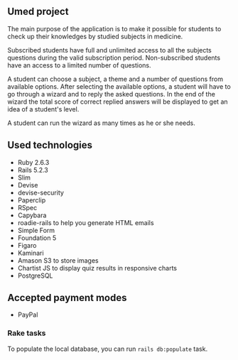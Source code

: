 ## Umed project

The main purpose of the application is to make it possible for students to check up their knowledges by studied subjects in medicine.

Subscribed students have full and unlimited access to all the subjects questions during the valid subscription period.
Non-subscribed students have an access to a limited number of questions.

A student can choose a subject, a theme and a number of questions from available options.
After selecting the available options, a student will have to go through a wizard and to reply the asked questions.
In the end of the wizard the total score of correct replied answers will be displayed to get an idea of a student's level.

A student can run the wizard as many times as he or she needs.

## Used technologies

* Ruby 2.6.3
* Rails 5.2.3
* Slim
* Devise
* devise-security
* Paperclip
* RSpec
* Capybara
* roadie-rails to help you generate HTML emails
* Simple Form
* Foundation 5
* Figaro
* Kaminari
* Amason S3 to store images
* Chartist JS to display quiz results in responsive charts
* PostgreSQL


## Accepted payment modes

* PayPal


### Rake tasks

To populate the local database, you can run `rails db:populate` task.
